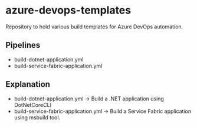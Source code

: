 # azure-devops-templates
Repository to hold various build templates for Azure DevOps automation.


## Pipelines
- build-dotnet-application.yml
- build-service-fabric-application.yml


## Explanation

- build-dotnet-application.yml -> Build a .NET application using DotNetCoreCLI
- build-service-fabric-application.yml -> Build a Service Fabric application using msbuild tool.
